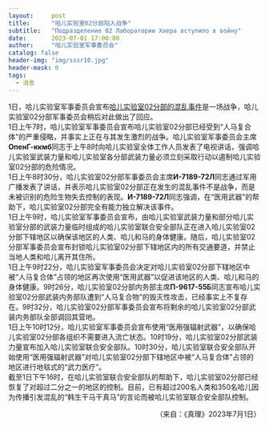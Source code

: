 ```yaml
---
layout:     post
title:      "哈儿实验室02分部陷入战争"
subtitle:   "Подразделение 02 Лаборатории Хаера вступило в войну"
date:       2023-07-01 17:00:00
author:     "哈儿实验室军事委员会"
catalog: false
header-img: "img/sssr10.jpg"
header-mask: 0
tags:
  - 消息
---
```


1日，哈儿实验室军事委员会宣布[哈儿实验室02分部的混乱事件](https://khayer.cn/2023/06/30/%E4%BA%BA%E9%A9%AC%E5%A4%8D%E5%90%88%E4%BD%93-%E5%BC%95%E5%8F%91%E7%81%BE%E9%9A%BE/)是一场战争，哈儿实验室02分部军事委员会稍后对此做出了回应。  
1日上午7时，哈儿实验室军事委员会宣布哈儿实验室02分部已经受到“人马复合体”的严重侵略，并事实上正在与其发生激烈的战争。哈儿实验室军事委员会主席**ОпенГ-ккмб**同志于上午8时向哈儿实验室全体工作人员发表了电视讲话，强调哈儿实验室武装力量和哈儿实验室各分部武装力量必须立刻采取行动以遏制哈儿实验室02分部的危险情况。  
1日上午8时30分，哈儿实验室02分部军事委员会主席**И-7189-72Л**同志通过军用广播发表了讲话，并表示哈儿实验室02分部正在发生的混乱事件不是战争，而是未被识别的危险生物失去控制的表现。**И-7189-72Л**同志强调，在“医用武器”的帮助下，哈儿实验室02分部完全有能力独立解决该事件。  
1日上午9时，哈儿实验室军事委员会宣布，由哈儿实验室武装力量和部分哈儿实验室分部的武装力量临时组成的哈儿实验室联合安全部队正在进入哈儿实验室02分部下辖地区以确保该地区的人类、哈儿和马的身体健康。随后，哈儿实验室02分部军事委员会宣布封锁哈儿实验室02分部下辖地区内的所有交通要道，并禁止当地人类和哈儿离开其住所。  
1日上午9时22分，哈儿实验室军事委员会决定对哈儿实验室02分部下辖地区中被“人马复合体”占领的地区再次使用“医用武器”以促进该地区的人类、哈儿和马的身体健康。9时26分，哈儿实验室02分部内务部主席**П-9617-55Б**同志宣布哈儿实验室02分部武装内务部队遭到“人马复合物”的毁灭性攻击，已经事实上不复存在。9时32分，哈儿实验室02分部军事委员会宣布将剩余的哈儿实验室02分部武装内务部队全部调回其营地。  
1日上午10时12分，哈儿实验室军事委员会宣布使用“医用强辐射武器”，以确保哈儿实验室02分部各组织不需要进入流亡状态。10时19分，哈儿实验室02分部武装力量宣布加入哈儿实验室联合安全部队。10时30分，哈儿实验室联合安全部队开始使用“医用强辐射武器”对哈儿实验室02分部下辖地区中被“人马复合体”占领的地区进行地毯式的“武力医疗”。  
截至1日下午16时，在哈儿实验室联合安全部队的帮助下，哈儿实验室02分部已经恢复了对超过二分之一的地区的控制。目前，已有超过200名人类和350名哈儿因为传播引发混乱的“韩生干马干真马”的言论而被哈儿实验室联合安全部队控制。
<div style="text-align: right">（来自：《真理》2023年7月1日）</div>